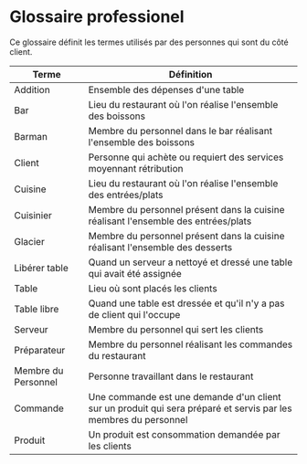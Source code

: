 Glossaire professionel
============

Ce glossaire définit les termes utilisés par des personnes qui sont du côté client.  

|  Terme | Définition  |
|---|---|
|  Addition | Ensemble des dépenses d'une table |
|  Bar | Lieu du restaurant où l'on réalise l'ensemble des boissons |
|  Barman | Membre du personnel dans le bar réalisant l'ensemble des boissons |
|  Client | Personne qui achète ou requiert des services moyennant rétribution |
|  Cuisine | Lieu du restaurant où l'on réalise l'ensemble des entrées/plats |
|  Cuisinier | Membre du personnel présent dans la cuisine réalisant l'ensemble des entrées/plats |
|  Glacier | Membre du personnel présent dans la cuisine réalisant l'ensemble des desserts |
|  Libérer table | Quand un serveur a nettoyé et dressé une table qui avait été assignée |
| Table | Lieu où sont placés les clients |
|  Table libre | Quand une table est dressée et qu'il n'y a pas de client qui l'occupe |
|  Serveur | Membre du personnel qui sert les clients  |
| Préparateur | Membre du personnel réalisant les commandes du restaurant|
| Membre du Personnel | Personne travaillant dans le restaurant |
| Commande | Une commande est une demande d'un client sur un produit qui sera préparé et servis par les membres du personnel|
| Produit | Un produit est consommation demandée par les clients |
